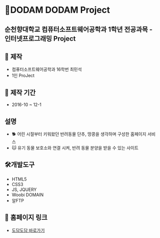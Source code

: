 # 🐶DODAM DODAM Project
## 순천향대학교 컴퓨터소프트웨어공학과 1학년 전공과목 - 인터넷프로그래밍 Project

## 💼 제작
- 컴퓨터소프트웨어공학과 16학번 최민석
- 1인 ProJect

## 📆 제작 기간
- 2016-10 ~ 12-1

## 설명
- 🐕 어린 시절부터 키워왔던 반려동물 단추, 땅콩을 생각하며 구성한 홈페이지 서비스
- 🐱 유기 동물 보호소와 연결 시켜, 반려 동물 분양을 받을 수 있는 사이트

## 🛠개발도구
- HTML5
- CSS3
- JS, JQUERY
- Woobi DOMAIN
- 알FTP

## 🔗 홈페이지 링크
- [도담도담 바로가기](http://minseok97.woobi.co.kr/)
